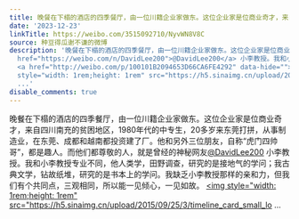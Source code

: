 ```yaml
---
title: 晚餐在下榻的酒店的四季餐厅，由一位川籍企业家做东。这位企业家是位商业奇才，来自四川南充的贫困地区，1980年代的中专生，20多岁来东莞打拼，从事制造业，在东...
date: '2023-12-23'
linkTitle: https://weibo.com/3515092710/NyvWN8V8C
source: 种豆得瓜谢不谦的微博
description: '晚餐在下榻的酒店的四季餐厅，由一位川籍企业家做东。这位企业家是位商业奇才，来自四川南充的贫困地区，1980年代的中专生，20多岁来东莞打拼，从事制造业，在东莞、成都和越南都投资建了厂。他和另外三位朋友，自称“虎门四帅哥”，都是趣人。而他们都尊敬的人，就是曾经的神秘网友<a
  href="https://weibo.com/n/DavidLee200">@DavidLee200</a> 小李教授。我和小李教授专业不同，他人类学，田野调查，研究的是接地气的学问；我古典文学，钻故纸堆，研究的是书本上的学问。我缺乏小李教授那样的亲和力，但我们有个共同点，三观相同，所以能一见倾心，一见如故。
  <a href="http://weibo.com/p/100101B2094653D66CA6FE4292" data-hide=""><span class="url-icon"><img
  style="width: 1rem;height: 1rem" src="https://h5.sinaimg.cn/upload/2015/09/25/3/timeline_card_small_lo
  ...'
disable_comments: true
---
```

晚餐在下榻的酒店的四季餐厅，由一位川籍企业家做东。这位企业家是位商业奇才，来自四川南充的贫困地区，1980年代的中专生，20多岁来东莞打拼，从事制造业，在东莞、成都和越南都投资建了厂。他和另外三位朋友，自称“虎门四帅哥”，都是趣人。而他们都尊敬的人，就是曾经的神秘网友<a href="https://weibo.com/n/DavidLee200">@DavidLee200</a> 小李教授。我和小李教授专业不同，他人类学，田野调查，研究的是接地气的学问；我古典文学，钻故纸堆，研究的是书本上的学问。我缺乏小李教授那样的亲和力，但我们有个共同点，三观相同，所以能一见倾心，一见如故。 <a href="http://weibo.com/p/100101B2094653D66CA6FE4292" data-hide=""><span class="url-icon"><img style="width: 1rem;height: 1rem" src="https://h5.sinaimg.cn/upload/2015/09/25/3/timeline_card_small_lo ...